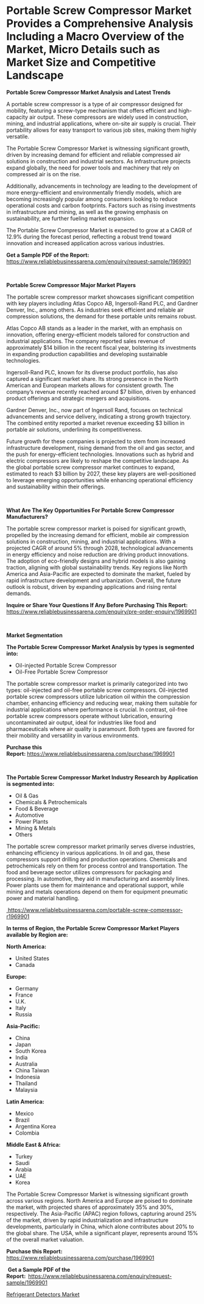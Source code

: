 <p><h1>Portable Screw Compressor Market Provides a Comprehensive Analysis Including a Macro Overview of the Market, Micro Details such as Market Size and Competitive Landscape</h1></p><p><strong>Portable Screw Compressor Market Analysis and Latest Trends</strong></p>
<p><p>A portable screw compressor is a type of air compressor designed for mobility, featuring a screw-type mechanism that offers efficient and high-capacity air output. These compressors are widely used in construction, mining, and industrial applications, where on-site air supply is crucial. Their portability allows for easy transport to various job sites, making them highly versatile.</p><p>The Portable Screw Compressor Market is witnessing significant growth, driven by increasing demand for efficient and reliable compressed air solutions in construction and industrial sectors. As infrastructure projects expand globally, the need for power tools and machinery that rely on compressed air is on the rise. </p><p>Additionally, advancements in technology are leading to the development of more energy-efficient and environmentally friendly models, which are becoming increasingly popular among consumers looking to reduce operational costs and carbon footprints. Factors such as rising investments in infrastructure and mining, as well as the growing emphasis on sustainability, are further fueling market expansion. </p><p>The Portable Screw Compressor Market is expected to grow at a CAGR of 12.9% during the forecast period, reflecting a robust trend toward innovation and increased application across various industries.</p></p>
<p><strong>Get a Sample PDF of the Report:&nbsp;</strong> <a href="https://www.reliablebusinessarena.com/enquiry/request-sample/1969901?utm_campaign=2349&utm_medium=2&utm_source=Github&utm_content=ia&utm_term=17022025&utm_id=portable-screw-compressor">https://www.reliablebusinessarena.com/enquiry/request-sample/1969901</a></p>
<p>&nbsp;</p>
<p><strong>Portable Screw Compressor Major Market Players</strong></p>
<p><p>The portable screw compressor market showcases significant competition with key players including Atlas Copco AB, Ingersoll-Rand PLC, and Gardner Denver, Inc., among others. As industries seek efficient and reliable air compression solutions, the demand for these portable units remains robust.</p><p>Atlas Copco AB stands as a leader in the market, with an emphasis on innovation, offering energy-efficient models tailored for construction and industrial applications. The company reported sales revenue of approximately $14 billion in the recent fiscal year, bolstering its investments in expanding production capabilities and developing sustainable technologies.</p><p>Ingersoll-Rand PLC, known for its diverse product portfolio, has also captured a significant market share. Its strong presence in the North American and European markets allows for consistent growth. The company’s revenue recently reached around $7 billion, driven by enhanced product offerings and strategic mergers and acquisitions.</p><p>Gardner Denver, Inc., now part of Ingersoll Rand, focuses on technical advancements and service delivery, indicating a strong growth trajectory. The combined entity reported a market revenue exceeding $3 billion in portable air solutions, underlining its competitiveness.</p><p>Future growth for these companies is projected to stem from increased infrastructure development, rising demand from the oil and gas sector, and the push for energy-efficient technologies. Innovations such as hybrid and electric compressors are likely to reshape the competitive landscape. As the global portable screw compressor market continues to expand, estimated to reach $3 billion by 2027, these key players are well-positioned to leverage emerging opportunities while enhancing operational efficiency and sustainability within their offerings.</p></p>
<p>&nbsp;</p>
<p><strong>What Are The Key Opportunities For Portable Screw Compressor Manufacturers?</strong></p>
<p><p>The portable screw compressor market is poised for significant growth, propelled by the increasing demand for efficient, mobile air compression solutions in construction, mining, and industrial applications. With a projected CAGR of around 5% through 2028, technological advancements in energy efficiency and noise reduction are driving product innovations. The adoption of eco-friendly designs and hybrid models is also gaining traction, aligning with global sustainability trends. Key regions like North America and Asia-Pacific are expected to dominate the market, fueled by rapid infrastructure development and urbanization. Overall, the future outlook is robust, driven by expanding applications and rising rental demands.</p></p>
<p><strong>Inquire or Share Your Questions If Any Before Purchasing This Report:</strong> <a href="https://www.reliablebusinessarena.com/enquiry/pre-order-enquiry/1969901?utm_campaign=2349&utm_medium=2&utm_source=Github&utm_content=ia&utm_term=17022025&utm_id=portable-screw-compressor">https://www.reliablebusinessarena.com/enquiry/pre-order-enquiry/1969901</a></p>
<p>&nbsp;</p>
<p><strong>Market Segmentation</strong></p>
<p><strong>The Portable Screw Compressor Market Analysis by types is segmented into:</strong></p>
<p><ul><li>Oil-injected Portable Screw Compressor</li><li>Oil-Free Portable Screw Compressor</li></ul></p>
<p><p>The portable screw compressor market is primarily categorized into two types: oil-injected and oil-free portable screw compressors. Oil-injected portable screw compressors utilize lubrication oil within the compression chamber, enhancing efficiency and reducing wear, making them suitable for industrial applications where performance is crucial. In contrast, oil-free portable screw compressors operate without lubrication, ensuring uncontaminated air output, ideal for industries like food and pharmaceuticals where air quality is paramount. Both types are favored for their mobility and versatility in various environments.</p></p>
<p><strong>Purchase this Report:&nbsp;</strong><a href="https://www.reliablebusinessarena.com/purchase/1969901?utm_campaign=2349&utm_medium=2&utm_source=Github&utm_content=ia&utm_term=17022025&utm_id=portable-screw-compressor">https://www.reliablebusinessarena.com/purchase/1969901</a></p>
<p>&nbsp;</p>
<p><strong>The Portable Screw Compressor Market Industry Research by Application is segmented into:</strong></p>
<p><ul><li>Oil & Gas</li><li>Chemicals & Petrochemicals</li><li>Food & Beverage</li><li>Automotive</li><li>Power Plants</li><li>Mining & Metals</li><li>Others</li></ul></p>
<p><p>The portable screw compressor market primarily serves diverse industries, enhancing efficiency in various applications. In oil and gas, these compressors support drilling and production operations. Chemicals and petrochemicals rely on them for process control and transportation. The food and beverage sector utilizes compressors for packaging and processing. In automotive, they aid in manufacturing and assembly lines. Power plants use them for maintenance and operational support, while mining and metals operations depend on them for equipment pneumatic power and material handling.</p></p>
<p><a href="https://www.reliablebusinessarena.com/portable-screw-compressor-r1969901?utm_campaign=2349&utm_medium=2&utm_source=Github&utm_content=ia&utm_term=17022025&utm_id=portable-screw-compressor">&nbsp;https://www.reliablebusinessarena.com/portable-screw-compressor-r1969901</a></p>
<p><strong>In terms of Region, the Portable Screw Compressor Market Players available by Region are:</strong></p>
<p>
    <p> <strong> North America: </strong>
        <ul>
            <li>United States</li>
            <li>Canada</li>
        </ul>
        </p> 
    <p> <strong> Europe: </strong>
        <ul>
            <li>Germany</li>
            <li>France</li>
            <li>U.K.</li>
            <li>Italy</li>
            <li>Russia</li>
        </ul>
        </p> 
    <p> <strong> Asia-Pacific: </strong>
        <ul>
            <li>China</li>
            <li>Japan</li>
            <li>South Korea</li>
            <li>India</li>
            <li>Australia</li>
            <li>China Taiwan</li>
            <li>Indonesia</li>
            <li>Thailand</li>
            <li>Malaysia</li>
        </ul>
        </p> 
    <p> <strong> Latin America: </strong>
        <ul>
            <li>Mexico</li>
            <li>Brazil</li>
            <li>Argentina Korea</li>
            <li>Colombia</li>
        </ul>
        </p> 
    <p> <strong> Middle East & Africa: </strong>
        <ul>
            <li>Turkey</li>
            <li>Saudi</li>
            <li>Arabia</li>
            <li>UAE</li>
            <li>Korea</li>
        </ul>
    </p>
    </p>
<p><p>The Portable Screw Compressor Market is witnessing significant growth across various regions. North America and Europe are poised to dominate the market, with projected shares of approximately 35% and 30%, respectively. The Asia-Pacific (APAC) region follows, capturing around 25% of the market, driven by rapid industrialization and infrastructure developments, particularly in China, which alone contributes about 20% to the global share. The USA, while a significant player, represents around 15% of the overall market valuation.</p></p>
<p><strong>Purchase this Report: </strong><a href="https://www.reliablebusinessarena.com/purchase/1969901?utm_campaign=2349&utm_medium=2&utm_source=Github&utm_content=ia&utm_term=17022025&utm_id=portable-screw-compressor">https://www.reliablebusinessarena.com/purchase/1969901</a></p>
<p>&nbsp;<strong>Get a Sample PDF of the Report:&nbsp;&nbsp;</strong><a href="https://www.reliablebusinessarena.com/enquiry/request-sample/1969901?utm_campaign=2349&utm_medium=2&utm_source=Github&utm_content=ia&utm_term=17022025&utm_id=portable-screw-compressor">https://www.reliablebusinessarena.com/enquiry/request-sample/1969901</a></p>
<p><strong></strong></p>
<p><p><a href="https://github.com/nafidurii/Market-Research-Report-List-1/blob/main/refrigerant-detectors-market.md?utm_campaign=2349&utm_medium=2&utm_source=Github&utm_content=ia&utm_term=17022025&utm_id=portable-screw-compressor">Refrigerant Detectors Market</a></p></p>